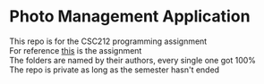 # Photo Management Application
This repo is for the CSC212 programming assignment <br>
For reference [this](https://github.com/Hawzen/CSC212-Data-Structure-Project/blob/main/Assignment.pdf) is the assignment <br>
The folders are named by their authors, every single one got 100% <br>
The repo is private as long as the semester hasn't ended
